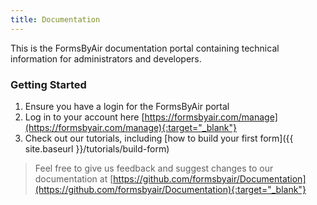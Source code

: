 ```yaml
---
title: Documentation
---
```


This is the FormsByAir documentation portal containing technical information for administrators and developers.

### Getting Started

1. Ensure you have a login for the FormsByAir portal
2. Log in to your account here [https://formsbyair.com/manage](https://formsbyair.com/manage){:target="_blank"}
3. Check out our tutorials, including [how to build your first form]({{ site.baseurl }}/tutorials/build-form)

> Feel free to give us feedback and suggest changes to our documentation at [https://github.com/formsbyair/Documentation](https://github.com/formsbyair/Documentation){:target="_blank"}
